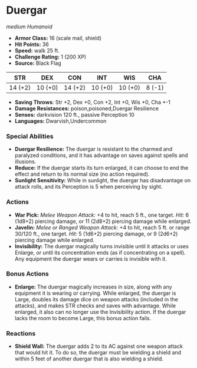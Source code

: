 # Duergar

*medium* *Humanoid*

- **Armor Class:** 16 (scale mail, shield)
- **Hit Points:** 36 
- **Speed:** walk 25 ft.
- **Challenge Rating:** 1 (200 XP)
- **Source:** Black Flag

| STR | DEX | CON | INT | WIS | CHA |
| --- | --- | --- | --- | --- | --- |
| 14 (+2) | 10 (+0) | 14 (+2) | 10 (+0) | 10 (+0) | 8 (-1) |

- **Saving Throws**: Str +2, Dex +0, Con +2, Int +0, Wis +0, Cha +-1
- **Damage Resistances:** poison,poisoned,Duergar Resilience
- **Senses:** darkvision 120 ft., passive Perception 10
- **Languages:** Dwarvish,Undercommon

### Special Abilities

- **Duergar Resilience:** The duergar is resistant to the charmed and paralyzed conditions, and it has advantage on saves against spells and illusions.
- **Reduce:** If the duergar starts its turn enlarged, it can choose to end the effect and return to its normal size (no action required).
- **Sunlight Sensitivity:** While in sunlight, the duergar has disadvantage on attack rolls, and its Perception is 5 when perceiving by sight.

### Actions

- **War Pick:** _Melee Weapon Attack:_ +4 to hit, reach 5 ft., one target. _Hit:_ 6 (1d8+2) piercing damage, or 11 (2d8+2) piercing damage while enlarged.
- **Javelin:** _Melee or Ranged Weapon Attack:_ +4 to hit, reach 5 ft. or range 30/120 ft., one target. _Hit:_ 5 (1d6+2) piercing damage, or 9 (2d6+2) piercing damage while enlarged.
- **Invisibility:** The duergar magically turns invisible until it attacks or uses Enlarge, or until its concentration ends (as if concentrating on a spell). Any equipment the duergar wears or carries is invisible with it.

### Bonus Actions

- **Enlarge:** The duergar magically increases in size, along with any equipment it is wearing or carrying. While enlarged, the duergar is Large, doubles its damage dice on weapon attacks (included in the attacks), and makes STR checks and saves with advantage. While enlarged, it also can no longer use the Invisibility action. If the duergar lacks the room to become Large, this bonus action fails.

### Reactions

- **Shield Wall:** The duergar adds 2 to its AC against one weapon attack that would hit it. To do so, the duergar must be wielding a shield and within 5 feet of another duergar that is also wielding a shield.
